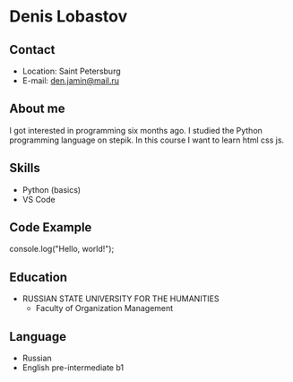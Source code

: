 # Denis Lobastov

## Contact
- Location: Saint Petersburg
- E-mail: den.jamin@mail.ru

## About me
I got interested in programming six months ago. I studied the Python programming language on stepik. In this course I want to learn html css js.



## Skills
- Python (basics)
- VS Code

## Code Example

console.log("Hello, world!"); 

        

## Education
- RUSSIAN STATE UNIVERSITY FOR THE HUMANITIES
   *  Faculty of Organization Management

## Language
- Russian
- English pre-intermediate b1

